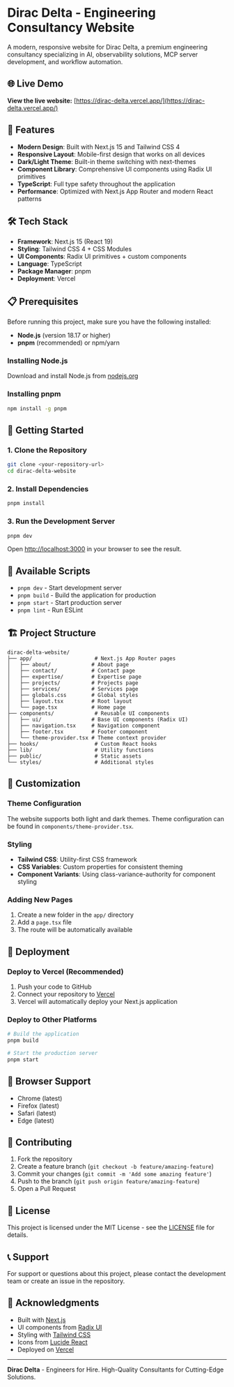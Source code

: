 # Dirac Delta - Engineering Consultancy Website

A modern, responsive website for Dirac Delta, a premium engineering consultancy specializing in AI, observability solutions, MCP server development, and workflow automation.

## 🌐 Live Demo

**View the live website:** [https://dirac-delta.vercel.app/](https://dirac-delta.vercel.app/)

## 🚀 Features

- **Modern Design**: Built with Next.js 15 and Tailwind CSS 4
- **Responsive Layout**: Mobile-first design that works on all devices
- **Dark/Light Theme**: Built-in theme switching with next-themes
- **Component Library**: Comprehensive UI components using Radix UI primitives
- **TypeScript**: Full type safety throughout the application
- **Performance**: Optimized with Next.js App Router and modern React patterns

## 🛠️ Tech Stack

- **Framework**: Next.js 15 (React 19)
- **Styling**: Tailwind CSS 4 + CSS Modules
- **UI Components**: Radix UI primitives + custom components
- **Language**: TypeScript
- **Package Manager**: pnpm
- **Deployment**: Vercel

## 📋 Prerequisites

Before running this project, make sure you have the following installed:

- **Node.js** (version 18.17 or higher)
- **pnpm** (recommended) or npm/yarn

### Installing Node.js

Download and install Node.js from [nodejs.org](https://nodejs.org/)

### Installing pnpm

```bash
npm install -g pnpm
```

## 🚀 Getting Started

### 1. Clone the Repository

```bash
git clone <your-repository-url>
cd dirac-delta-website
```

### 2. Install Dependencies

```bash
pnpm install
```

### 3. Run the Development Server

```bash
pnpm dev
```

Open [http://localhost:3000](http://localhost:3000) in your browser to see the result.

## 📜 Available Scripts

- `pnpm dev` - Start development server
- `pnpm build` - Build the application for production
- `pnpm start` - Start production server
- `pnpm lint` - Run ESLint

## 🏗️ Project Structure

```
dirac-delta-website/
├── app/                    # Next.js App Router pages
│   ├── about/             # About page
│   ├── contact/           # Contact page
│   ├── expertise/         # Expertise page
│   ├── projects/          # Projects page
│   ├── services/          # Services page
│   ├── globals.css        # Global styles
│   ├── layout.tsx         # Root layout
│   └── page.tsx           # Home page
├── components/             # Reusable UI components
│   ├── ui/                # Base UI components (Radix UI)
│   ├── navigation.tsx     # Navigation component
│   ├── footer.tsx         # Footer component
│   └── theme-provider.tsx # Theme context provider
├── hooks/                  # Custom React hooks
├── lib/                    # Utility functions
├── public/                 # Static assets
└── styles/                 # Additional styles
```

## 🎨 Customization

### Theme Configuration

The website supports both light and dark themes. Theme configuration can be found in `components/theme-provider.tsx`.

### Styling

- **Tailwind CSS**: Utility-first CSS framework
- **CSS Variables**: Custom properties for consistent theming
- **Component Variants**: Using class-variance-authority for component styling

### Adding New Pages

1. Create a new folder in the `app/` directory
2. Add a `page.tsx` file
3. The route will be automatically available

## 🚀 Deployment

### Deploy to Vercel (Recommended)

1. Push your code to GitHub
2. Connect your repository to [Vercel](https://vercel.com)
3. Vercel will automatically deploy your Next.js application

### Deploy to Other Platforms

```bash
# Build the application
pnpm build

# Start the production server
pnpm start
```

## 📱 Browser Support

- Chrome (latest)
- Firefox (latest)
- Safari (latest)
- Edge (latest)

## 🤝 Contributing

1. Fork the repository
2. Create a feature branch (`git checkout -b feature/amazing-feature`)
3. Commit your changes (`git commit -m 'Add some amazing feature'`)
4. Push to the branch (`git push origin feature/amazing-feature`)
5. Open a Pull Request

## 📄 License

This project is licensed under the MIT License - see the [LICENSE](LICENSE) file for details.

## 📞 Support

For support or questions about this project, please contact the development team or create an issue in the repository.

## 🙏 Acknowledgments

- Built with [Next.js](https://nextjs.org/)
- UI components from [Radix UI](https://www.radix-ui.com/)
- Styling with [Tailwind CSS](https://tailwindcss.com/)
- Icons from [Lucide React](https://lucide.dev/)
- Deployed on [Vercel](https://vercel.com/)

---

**Dirac Delta** - Engineers for Hire. High-Quality Consultants for Cutting-Edge Solutions. 